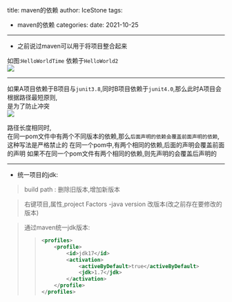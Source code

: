 title: maven的依赖
author: IceStone 
tags: 
  - maven的依赖
categories: 
date: 2021-10-25
---
* 之前说过maven可以用于将项目整合起来<br/>

如图:`HelloWorldTime` 依赖于`HelloWorld2`<br/>
![](images/huazwynt96.png)

---

如果A项目依赖于B项目与`junit3.8`,同时B项目依赖于`junit4.0`,那么此时A项目会根据路径最短原则,<br/>
是为了防止冲突<br/>
![](images/1mn56oqygx.png)

路径长度相同时,<br/>
在同一pom文件中有两个不同版本的依赖,那么`后面声明的依赖会覆盖前面声明的依赖`,这种写法是严格禁止的 在同一个pom中,有两个相同的依赖,后面的声明会覆盖前面的声明 如果不在同一个pom文件有两个相同的依赖,则先声明的会覆盖后声明的


---

* 统一项目的jdk:
> build path : 删除旧版本,增加新版本

> 右键项目,属性,project Factors -java version 改版本(改之前存在要修改的版本)

>通过maven统一jdk版本:
> > ```xml
> > <profiles>
> >     <profile>
> >         <id>jdk17</id>
> >         <activation>
> >             <activeByDefault>true</activeByDefault>
> >             <jdk>1.7</jdk>
> >         </activation>
> >     </profile>
> > </profiles>
> > ```




